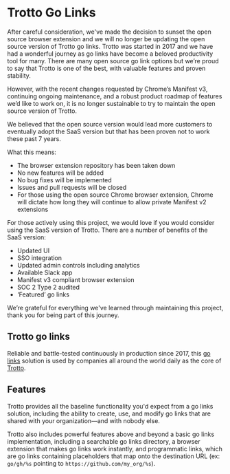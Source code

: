 # Trotto Go Links

After careful consideration, we've made the decision to sunset the open source browser extension and we will no longer be updating the open source version of Trotto go links. Trotto was started in 2017 and we have had a wonderful journey as go links have become a beloved productivity tool for many. There are many open source go link options but we’re proud to say that Trotto is one of the best, with valuable features and proven stability. 

However, with the recent changes requested by Chrome’s Manifest v3, continuing ongoing maintenance, and a robust product roadmap of features we’d like to work on, it is no longer sustainable to try to maintain the open source version of Trotto. 

We believed that the open source version would lead more customers to eventually adopt the SaaS version but that has been proven not to work these past 7 years. 

What this means:

- The browser extension repository has been taken down
- No new features will be added
- No bug fixes will be implemented
- Issues and pull requests will be closed
- For those using the open source Chrome browser extension, Chrome will dictate how long they will continue to allow private Manifest v2 extensions

For those actively using this project, we would love if you would consider using the SaaS version of Trotto. There are a number of benefits of the SaaS version:

- Updated UI
- SSO integration
- Updated admin controls including analytics
- Available Slack app
- Manifest v3 compliant browser extension
- SOC 2 Type 2 audited
- ‘Featured’ go links

We’re grateful for everything we've learned through maintaining this project, thank you for being part of this journey.


## Trotto go links


Reliable and battle-tested continuously in production since 2017, this [go links](https://www.trot.to/go-links) solution
is used by companies all around the world daily as the core of [Trotto](https://www.trot.to).


## Features

Trotto provides all the baseline functionality you'd expect from a go links solution, including the ability to
create, use, and modify go links that are shared with your organization—and with nobody else.

Trotto also includes powerful features above and beyond a basic go links implementation, including a searchable go
links directory, a browser extension that makes go links work instantly,
and programmatic links, which are go links containing placeholders that map onto the destination
URL (ex: `go/gh/%s` pointing to `https://github.com/my_org/%s`).
